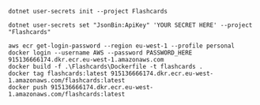 	dotnet user-secrets init --project Flashcards
	
	dotnet user-secrets set "JsonBin:ApiKey" 'YOUR SECRET HERE' --project "Flashcards"
	
	aws ecr get-login-password --region eu-west-1 --profile personal
	docker login --username AWS --password PASSWORD_HERE 915136666174.dkr.ecr.eu-west-1.amazonaws.com
	docker build -f .\Flashcards\Dockerfile -t flashcards .
	docker tag flashcards:latest 915136666174.dkr.ecr.eu-west-1.amazonaws.com/flashcards:latest
	docker push 915136666174.dkr.ecr.eu-west-1.amazonaws.com/flashcards:latest